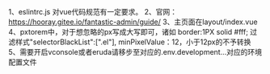 1、eslintrc.js 对vue代码规范有一定要求。
2、官网：https://hooray.gitee.io/fantastic-admin/guide/
3、主页面在layout/index.vue
4、pxtorem中，对于想忽略的px写成大写即可，诸如 border:1PX solid #fff; 
   过滤样式"selectorBlackList":[".el"],
   minPixelValue：12，小于12px的不予转换
5、需要开启vconsole或者eruda请移步至对应的.env.development...对应的环境配置文件
